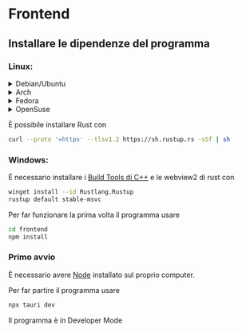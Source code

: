 # Frontend

## Installare le dipendenze del programma

### Linux:

<details>
<summary>Debian/Ubuntu</summary>

```sh
sudo apt update
sudo apt install libwebkit2gtk-4.0-dev \
    build-essential \
    curl \
    wget \
    file \
    libssl-dev \
    libgtk-3-dev \
    libayatana-appindicator3-dev \
    librsvg2-dev
```
</details>
<details>
<summary>Arch</summary>

```sh
sudo pacman -Syu
sudo pacman -S --needed \
    webkit2gtk \
    base-devel \
    curl \
    wget \
    file \
    openssl \
    appmenu-gtk-module \
    gtk3 \
    libappindicator-gtk3 \
    librsvg \
    libvips
```
</details>
<details>
<summary>Fedora</summary>

```sh
sudo dnf check-update
sudo dnf install webkit2gtk4.0-devel \
    openssl-devel \
    curl \
    wget \
    file \
    libappindicator-gtk3-devel \
    librsvg2-devel
sudo dnf group install "C Development Tools and Libraries"
```
</details>
<details> 
<summary>OpenSuse</summary>

```sh
sudo zypper up
sudo zypper in webkit2gtk3-soup2-devel \
    libopenssl-devel \
    curl \
    wget \
    file \
    libappindicator3-1 \
    librsvg-devel
sudo zypper in -t pattern devel_basis
```
</details>

È possibile installare Rust con

```sh
curl --proto '=https' --tlsv1.2 https://sh.rustup.rs -sSf | sh
```

### Windows:

È necessario installare i [Build Tools di C++](https://visualstudio.microsoft.com/visual-cpp-build-tools/)
e le webview2 di rust con

```sh
winget install --id Rustlang.Rustup
rustup default stable-msvc
```

Per far funzionare la prima volta il programma usare

```sh
cd frontend
npm install

```
### Primo avvio
È necessario avere [Node](https://nodejs.org/en) installato sul proprio computer.

Per far partire il programma usare 

```sh
npx tauri dev
```

Il programma è in Developer Mode
